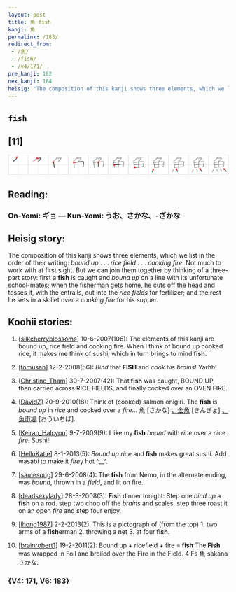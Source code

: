 ```yaml
---
layout: post
title: 魚 fish
kanji: 魚
permalink: /183/
redirect_from:
 - /魚/
 - /fish/
 - /v4/171/
pre_kanji: 182
nex_kanji: 184
heisig: "The composition of this kanji shows three elements, which we list in the order of their writing: <i>bound up</i> . . . <i>rice field</i> . . . <i>cooking fire</i>. Not much to work with at first sight. But we can join them together by thinking of a three-part story: first a <b>fish</b> is caught and <i>bound up</i> on a line with its unfortunate school-mates; when the fisherman gets home, he cuts off the head and tosses it, with the entrails, out into the <i>rice fields</i> for fertilizer; and the rest he sets in a skillet over a <i>cooking fire</i> for his supper."
---
```


## `fish`

## [11]

<div class="stroke"><img src="../images/E9AD9A.png" /></div>

## Reading:

### On-Yomi: ギョ &mdash; Kun-Yomi: うお、さかな、-ざかな

## Heisig story:

The composition of this kanji shows three elements, which we list in the order of their writing: <i>bound up</i> . . . <i>rice field</i> . . . <i>cooking fire</i>. Not much to work with at first sight. But we can join them together by thinking of a three-part story: first a <b>fish</b> is caught and <i>bound up</i> on a line with its unfortunate school-mates; when the fisherman gets home, he cuts off the head and tosses it, with the entrails, out into the <i>rice fields</i> for fertilizer; and the rest he sets in a skillet over a <i>cooking fire</i> for his supper.

## Koohii stories:

1) [<a href="http://kanji.koohii.com/profile/silkcherryblossoms">silkcherryblossoms</a>] 10-6-2007(106): The elements of this kanji are bound up, rice field and cooking fire. When I think of bound up cooked rice, it makes me think of sushi, which in turn brings to mind<strong> fish</strong>.

2) [<a href="http://kanji.koohii.com/profile/tomusan">tomusan</a>] 12-2-2008(56): <em>Bind</em> that<strong> FISH</strong> and <em>cook</em> his <em>brains</em>! Yarhh!

3) [<a href="http://kanji.koohii.com/profile/Christine_Tham">Christine_Tham</a>] 30-7-2007(42): That<strong> fish</strong> was caught, BOUND UP, then carried across RICE FIELDS, and finally cooked over an OVEN FIRE.

4) [<a href="http://kanji.koohii.com/profile/DavidZ">DavidZ</a>] 20-9-2010(18): Think of (cooked) salmon onigiri. The<strong> fish</strong> is <em>bound up</em> in <em>rice</em> and cooked over a <em>fire</em>... 魚 [さかな] <a href="http://google.com/#q=、金魚">、金魚</a> [きんぎょ] <a href="http://google.com/#q=、魚市場">、魚市場</a> [おういちば].

5) [<a href="http://kanji.koohii.com/profile/Keiran_Halcyon">Keiran_Halcyon</a>] 9-7-2009(9): I like my<strong> fish</strong> <em>bound</em> with <em>rice</em> over a nice <em>fire</em>. Sushi!!

6) [<a href="http://kanji.koohii.com/profile/HelloKatie">HelloKatie</a>] 8-1-2013(5): <em>Bound up</em> <em>rice</em> and<strong> fish</strong> makes great sushi. Add wasabi to make it <em>fire</em>y hot ^__^.

7) [<a href="http://kanji.koohii.com/profile/samesong">samesong</a>] 29-6-2008(4): The<strong> fish</strong> from Nemo, in the alternate ending, was <em>bound</em>, thrown in a <em>field</em>, and lit on fire.

8) [<a href="http://kanji.koohii.com/profile/deadsexylady">deadsexylady</a>] 28-3-2008(3): <strong>Fish</strong> dinner tonight: Step one <em>bind up</em> a<strong> fish</strong> on a rod. step two chop off the <em>brains</em> and scales. step three roast it on an open <em>fire</em> and step four enjoy.

9) [<a href="http://kanji.koohii.com/profile/lhong1987">lhong1987</a>] 2-2-2013(2): This is a pictograph of (from the top) 1. two arms of a<strong> fish</strong>erman 2. throwing a net 3. at four<strong> fish</strong>.

10) [<a href="http://kanji.koohii.com/profile/brainrobert1">brainrobert1</a>] 19-2-2011(2): Bound up + ricefield + fire =<strong> fish</strong> The<strong> Fish</strong> was wrapped in Foil and broiled over the Fire in the Field. 4 Fs 魚 sakana さかな.

### {V4: 171, V6: 183}
